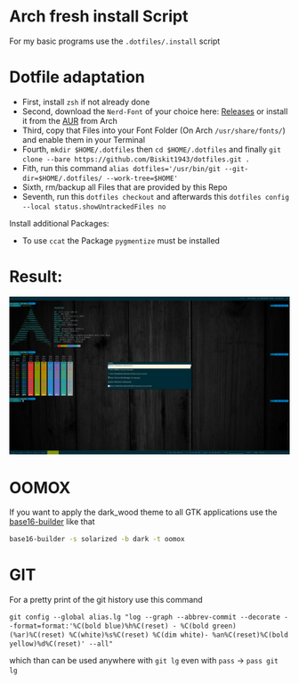 # Arch fresh install Script
For my basic programs use the `.dotfiles/.install` script

# Dotfile adaptation

- First, install `zsh` if not already done
- Second, download the `Nerd-Font` of your choice here: [Releases](https://github.com/ryanoasis/nerd-fonts/releases/tag/v2.0.0)
  or install it from the [AUR](https://aur.archlinux.org/packages/nerd-fonts-complete/) from Arch
- Third, copy that Files into your Font Folder (On Arch `/usr/share/fonts/`) and enable them in your Terminal
- Fourth, `mkdir $HOME/.dotfiles` then `cd $HOME/.dotfiles` and finally 
  `git clone --bare https://github.com/Biskit1943/dotfiles.git .`
- Fith, run this command `alias dotfiles='/usr/bin/git --git-dir=$HOME/.dotfiles/ --work-tree=$HOME'`
- Sixth, rm/backup all Files that are provided by this Repo
- Seventh, run this `dotfiles checkout` and afterwards this `dotfiles config --local status.showUntrackedFiles no`

Install additional Packages:
- To use `ccat` the Package `pygmentize` must be installed

# Result:

![dark-wood Screenshot](https://github.com/Biskit1943/dotfiles/blob/master/Pictures/dark_wood_theme_thumb.png)

# OOMOX

If you want to apply the dark_wood theme to all GTK applications use the [base16-builder](https://github.com/base16-builder/base16-builder)
like that
```bash
base16-builder -s solarized -b dark -t oomox
```

# GIT
For a pretty print of the git history use this command
```
git config --global alias.lg "log --graph --abbrev-commit --decorate --format=format:'%C(bold blue)%h%C(reset) - %C(bold green)(%ar)%C(reset) %C(white)%s%C(reset) %C(dim white)- %an%C(reset)%C(bold yellow)%d%C(reset)' --all"
```
which than can be used anywhere with `git lg` even with `pass` -> `pass git lg`
